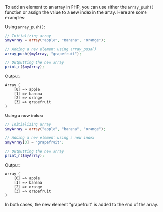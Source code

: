 To add an element to an array in PHP, you can use either the `array_push()` function or assign the value to a new index in the array. Here are some examples:

Using `array_push()`:

```php
// Initializing array
$myArray = array("apple", "banana", "orange");

// Adding a new element using array_push()
array_push($myArray, "grapefruit");

// Outputting the new array
print_r($myArray);
```

Output:
```
Array (
    [0] => apple
    [1] => banana
    [2] => orange
    [3] => grapefruit
)
```

Using a new index:
```php
// Initializing array
$myArray = array("apple", "banana", "orange");

// Adding a new element using a new index
$myArray[3] = "grapefruit";

// Outputting the new array
print_r($myArray);
```

Output:
```
Array (
    [0] => apple
    [1] => banana
    [2] => orange
    [3] => grapefruit
)
```

In both cases, the new element "grapefruit" is added to the end of the array.